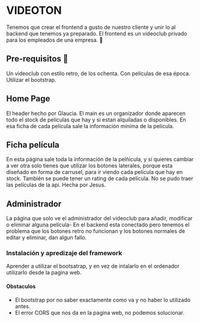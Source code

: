 # VIDEOTON
Tenemos que crear el frontend a gusto de nuestro cliente y unir lo al backend que tenemos ya 
preparado. El frontend es un videoclub privado para los empleados de una empresa. :crossed_fingers:

## Pre-requisitos :page_with_curl:
Un videoclub con estilo retro, de los ochenta. Con películas de esa época.
Utilizar el bootstrap.

## Home Page
El header hecho por Glaucia.
El main es un organizador donde aparecen todo el stock de películas que hay y si estan alquiladas o disponibles.
En esa ficha de cada película sale la información miníma de la película.

## Ficha película
En esta página sale toda la información de la pelñicula, y si quieres cambiar a ver otra solo tienes que utilizar
los botones laterales, porque esta diseñado en forma de carrusel, para ir viendo cada película que hay en stock.
También se puede tener un rating de cada película.
No se pudo traer las películas de la api.
Hecha por Jesus.

## Administrador
La página que solo ve el administrador del videoclub para añadir, modificar o eliminar alguna película-
En el backend esta conectado pero tenemos el problema que los botones retro no funcionan y los botones 
normales de editar y eliminar, dan algun fallo.


### Instalación y apredizaje del framework
Aprender a utilizar el bootsatrap, y en vez de intalarlo en el ordenador utilizarlo desde la pagina web.


#### Obstaculos
- El bootstrap  por no saber exactamente como va y no haber lo utilizado antes.
- El error CORS que nos da en la pagina web, no podemos solucionar.


